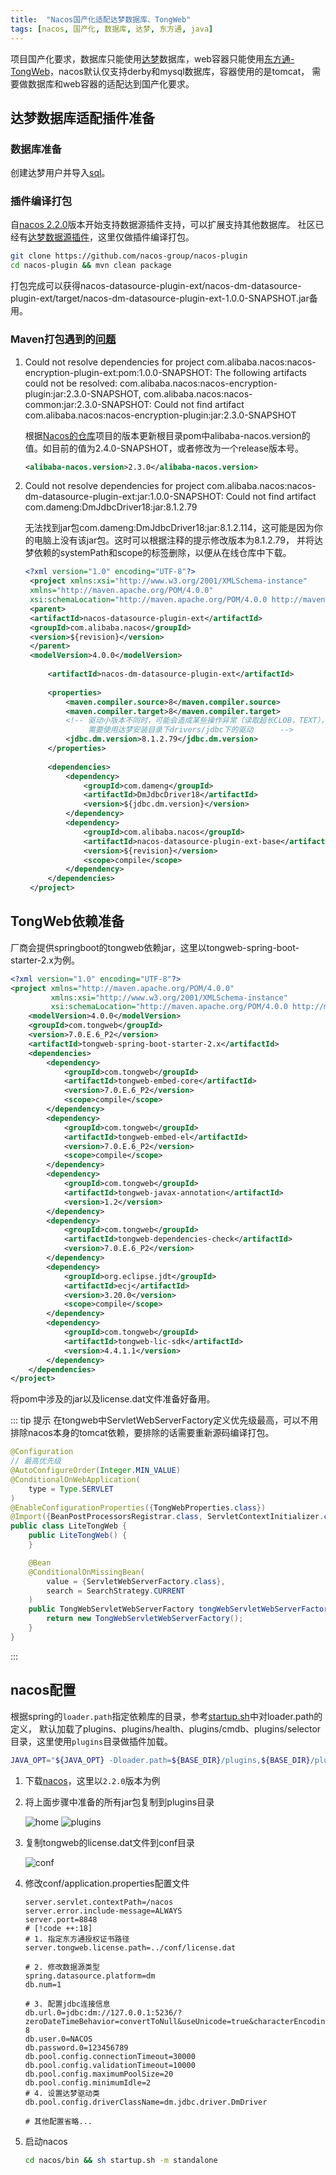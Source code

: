 ```yaml
---
title:  "Nacos国产化适配达梦数据库、TongWeb"
tags: [nacos, 国产化, 数据库, 达梦, 东方通, java]
---
```


项目国产化要求，数据库只能使用[达梦](https://www.dameng.com/DM8.html)数据库，web容器只能使用[东方通-TongWeb](https://www.tongtech.com/pctype/25.html)，nacos默认仅支持derby和mysql数据库，容器使用的是tomcat，
需要做数据库和web容器的适配达到国产化要求。

## 达梦数据库适配插件准备

### 数据库准备

创建达梦用户并导入[sql](https://github.com/nacos-group/nacos-plugin/blob/develop/nacos-datasource-plugin-ext/nacos-dm-datasource-plugin-ext/src/main/resources/schema/nacos-dm.sql)。

### 插件编译打包

自[nacos 2.2.0](https://github.com/alibaba/nacos/releases/tag/2.2.0)版本开始支持数据源插件支持，可以扩展支持其他数据库。
社区已经有[达梦数据源插件](https://github.com/nacos-group/nacos-plugin/tree/develop/nacos-datasource-plugin-ext/nacos-dm-datasource-plugin-ext)，这里仅做插件编译打包。

```bash
git clone https://github.com/nacos-group/nacos-plugin
cd nacos-plugin && mvn clean package
```

打包完成可以获得nacos-datasource-plugin-ext/nacos-dm-datasource-plugin-ext/target/nacos-dm-datasource-plugin-ext-1.0.0-SNAPSHOT.jar备用。

### Maven打包遇到的[问题](https://github.com/nacos-group/nacos-plugin/issues/38)

1. Could not resolve dependencies for project com.alibaba.nacos:nacos-encryption-plugin-ext\:pom\:1.0.0-SNAPSHOT: The following artifacts could not be resolved: 
   com.alibaba.nacos:nacos-encryption-plugin\:jar\:2.3.0-SNAPSHOT, com.alibaba.nacos:nacos-common\:jar\:2.3.0-SNAPSHOT: 
   Could not find artifact com.alibaba.nacos:nacos-encryption-plugin\:jar\:2.3.0-SNAPSHOT

   根据[Nacos的仓库](https://github.com/alibaba/nacos)项目的版本更新根目录pom中alibaba-nacos.version的值。如目前的值为2.4.0-SNAPSHOT，或者修改为一个release版本号。
   ```xml
   <alibaba-nacos.version>2.3.0</alibaba-nacos.version>
   ```
2. Could not resolve dependencies for project com.alibaba.nacos:nacos-dm-datasource-plugin-ext\:jar\:1.0.0-SNAPSHOT: Could not find artifact com.dameng:DmJdbcDriver18\:jar\:8.1.2.79

   无法找到jar包com.dameng\:DmJdbcDriver18\:jar\:8.1.2.114，这可能是因为你的电脑上没有该jar包。这时可以根据注释的提示修改版本为8.1.2.79，
   并将达梦依赖的systemPath和scope的标签删除，以便从在线仓库中下载。

   ```xml
   <?xml version="1.0" encoding="UTF-8"?>
    <project xmlns:xsi="http://www.w3.org/2001/XMLSchema-instance"
    xmlns="http://maven.apache.org/POM/4.0.0"
    xsi:schemaLocation="http://maven.apache.org/POM/4.0.0 http://maven.apache.org/xsd/maven-4.0.0.xsd">
    <parent>
    <artifactId>nacos-datasource-plugin-ext</artifactId>
    <groupId>com.alibaba.nacos</groupId>
    <version>${revision}</version>
    </parent>
    <modelVersion>4.0.0</modelVersion>
    
        <artifactId>nacos-dm-datasource-plugin-ext</artifactId>
    
        <properties>
            <maven.compiler.source>8</maven.compiler.source>
            <maven.compiler.target>8</maven.compiler.target>
            <!-- 驱动小版本不同时，可能会造成某些操作异常（读取超长CLOB，TEXT），
                 需要使用达梦安装目录下drivers/jdbc下的驱动      -->
            <jdbc.dm.version>8.1.2.79</jdbc.dm.version> 
        </properties>
    
        <dependencies>
            <dependency>
                <groupId>com.dameng</groupId>
                <artifactId>DmJdbcDriver18</artifactId>
                <version>${jdbc.dm.version}</version>
            </dependency>
            <dependency>
                <groupId>com.alibaba.nacos</groupId>
                <artifactId>nacos-datasource-plugin-ext-base</artifactId>
                <version>${revision}</version>
                <scope>compile</scope>
            </dependency>
        </dependencies>
    </project>
   ```

## TongWeb依赖准备

厂商会提供springboot的tongweb依赖jar，这里以tongweb-spring-boot-starter-2.x为例。

```xml
<?xml version="1.0" encoding="UTF-8"?>
<project xmlns="http://maven.apache.org/POM/4.0.0"
         xmlns:xsi="http://www.w3.org/2001/XMLSchema-instance"
         xsi:schemaLocation="http://maven.apache.org/POM/4.0.0 http://maven.apache.org/xsd/maven-4.0.0.xsd">
    <modelVersion>4.0.0</modelVersion>
    <groupId>com.tongweb</groupId>
    <version>7.0.E.6_P2</version>
    <artifactId>tongweb-spring-boot-starter-2.x</artifactId>
    <dependencies>
        <dependency>
            <groupId>com.tongweb</groupId>
            <artifactId>tongweb-embed-core</artifactId>
            <version>7.0.E.6_P2</version>
            <scope>compile</scope>
        </dependency>
        <dependency>
            <groupId>com.tongweb</groupId>
            <artifactId>tongweb-embed-el</artifactId>
            <version>7.0.E.6_P2</version>
            <scope>compile</scope>
        </dependency>
        <dependency>
            <groupId>com.tongweb</groupId>
            <artifactId>tongweb-javax-annotation</artifactId>
            <version>1.2</version>
        </dependency>
        <dependency>
            <groupId>com.tongweb</groupId>
            <artifactId>tongweb-dependencies-check</artifactId>
            <version>7.0.E.6_P2</version>
        </dependency>
        <dependency>
            <groupId>org.eclipse.jdt</groupId>
            <artifactId>ecj</artifactId>
            <version>3.20.0</version>
            <scope>compile</scope>
        </dependency>
        <dependency>
            <groupId>com.tongweb</groupId>
            <artifactId>tongweb-lic-sdk</artifactId>
            <version>4.4.1.1</version>
        </dependency>
    </dependencies>
</project>
```

将pom中涉及的jar以及license.dat文件准备好备用。

::: tip 提示
在tongweb中ServletWebServerFactory定义优先级最高，可以不用排除nacos本身的tomcat依赖，要排除的话需要重新源码编译打包。

```java
@Configuration
// 最高优先级
@AutoConfigureOrder(Integer.MIN_VALUE)
@ConditionalOnWebApplication(
    type = Type.SERVLET
)
@EnableConfigurationProperties({TongWebProperties.class})
@Import({BeanPostProcessorsRegistrar.class, ServletContextInitializer.class})
public class LiteTongWeb {
    public LiteTongWeb() {
    }

    @Bean
    @ConditionalOnMissingBean(
        value = {ServletWebServerFactory.class},
        search = SearchStrategy.CURRENT
    )
    public TongWebServletWebServerFactory tongWebServletWebServerFactory() {
        return new TongWebServletWebServerFactory();
    }
}
```

:::

## nacos配置

根据spring的`loader.path`指定依赖库的目录，参考[startup.sh](https://github.com/alibaba/nacos/blob/2.2.0/distribution/bin/startup.sh#L115)中对loader.path的定义，
默认加载了plugins、plugins/health、plugins/cmdb、plugins/selector目录，这里使用`plugins`目录做插件加载。

```bash
JAVA_OPT="${JAVA_OPT} -Dloader.path=${BASE_DIR}/plugins,${BASE_DIR}/plugins/health,${BASE_DIR}/plugins/cmdb,${BASE_DIR}/plugins/selector"
```

1. 下载[nacos](https://github.com/alibaba/nacos/releases/tag/2.2.0)，这里以`2.2.0`版本为例
2. 将上面步骤中准备的所有jar包复制到plugins目录

    ![home][1]
    ![plugins][2]
3. 复制tongweb的license.dat文件到conf目录

    ![conf][3]
4. 修改conf/application.properties配置文件

    ```properties
    server.servlet.contextPath=/nacos
    server.error.include-message=ALWAYS
    server.port=8848
    # [!code ++:18]
    # 1. 指定东方通授权证书路径
    server.tongweb.license.path=../conf/license.dat
    
    # 2. 修改数据源类型
    spring.datasource.platform=dm
    db.num=1
    
    # 3. 配置jdbc连接信息
    db.url.0=jdbc:dm://127.0.0.1:5236/?zeroDateTimeBehavior=convertToNull&useUnicode=true&characterEncoding=utf-8
    db.user.0=NACOS
    db.password.0=123456789
    db.pool.config.connectionTimeout=30000
    db.pool.config.validationTimeout=10000
    db.pool.config.maximumPoolSize=20
    db.pool.config.minimumIdle=2
    # 4. 设置达梦驱动类
    db.pool.config.driverClassName=dm.jdbc.driver.DmDriver
   
    # 其他配置省略...
    ```
5. 启动nacos

    ```bash
    cd nacos/bin && sh startup.sh -m standalone
    ```

[1]: /assets/2024/05-06/nacos-home.png
[2]: /assets/2024/05-06/nacos-plugins.png
[3]: /assets/2024/05-06/nacos-conf.png
